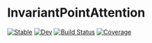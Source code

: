 # InvariantPointAttention

[![Stable](https://img.shields.io/badge/docs-stable-blue.svg)](https://murrellb.github.io/InvariantPointAttention.jl/stable/)
[![Dev](https://img.shields.io/badge/docs-dev-blue.svg)](https://murrellb.github.io/InvariantPointAttention.jl/dev/)
[![Build Status](https://github.com/murrellb/InvariantPointAttention.jl/actions/workflows/CI.yml/badge.svg?branch=main)](https://github.com/murrellb/InvariantPointAttention.jl/actions/workflows/CI.yml?query=branch%3Amain)
[![Coverage](https://codecov.io/gh/murrellb/InvariantPointAttention.jl/branch/main/graph/badge.svg)](https://codecov.io/gh/murrellb/InvariantPointAttention.jl)
